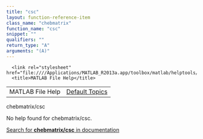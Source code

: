 ```yaml
---
title: "csc"
layout: function-reference-item
class_name: "chebmatrix"
function_name: "csc"
snippet: ""
qualifiers: ""
return_type: "A"
arguments: "(A)"
---
```


<html>
   <head>
      <meta http-equiv="Content-Type" content="text/html; charset=utf-8">
   
      <link rel="stylesheet" href="file:////Applications/MATLAB_R2013a.app/toolbox/matlab/helptools/private/helpwin.css">
      <title>MATLAB File Help</title>
   </head>
   <body>
      <!--Single-page help-->
      <table border="0" cellspacing="0" width="100%">
         <tr class="subheader">
            <td class="headertitle">MATLAB File Help</td>
            <td class="subheader-right"><a href="matlab:helpwin">Default Topics</a></td>
         </tr>
      </table>
      <div class="title">chebmatrix/csc</div>
      <!--No help found-->
      <p>No help found for <span class="helptopic">chebmatrix/csc</span>.
      </p>
      <p><a href="matlab:docsearch('chebmatrix/csc')">
            Search for <b>chebmatrix/csc</b> in documentation
            </a></p>
   </body>
</html>
